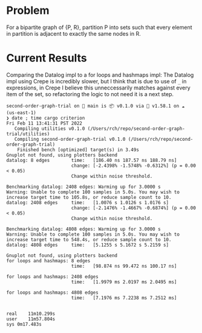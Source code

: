 # Problem

For a bipartite graph of {P, R}, partition P into sets such that every element in
partition is adjacent to exactly the same nodes in R.

# Current Results

Comparing the Datalog impl to a for loops and hashmaps impl: The Datalog impl using Crepe is incredibly slower, but I think that is due to use of `_` in expressions, in Crepe I believe this unneccessarily matches against every item of the set, so refactoring the logic to not need it is a next step.

```
second-order-graph-trial on  main is 📦 v0.1.0 via 🦀 v1.58.1 on ☁️  (us-east-1)
❯ date ; time cargo criterion
Fri Feb 11 13:41:31 PST 2022
   Compiling utilities v0.1.0 (/Users/rch/repo/second-order-graph-trial/utilities)
   Compiling second-order-graph-trial v0.1.0 (/Users/rch/repo/second-order-graph-trial)
    Finished bench [optimized] target(s) in 3.49s
Gnuplot not found, using plotters backend
datalog: 8 edges        time:   [186.40 ns 187.57 ns 188.79 ns]
                        change: [-2.4398% -1.5748% -0.6312%] (p = 0.00 < 0.05)
                        Change within noise threshold.

Benchmarking datalog: 2408 edges: Warming up for 3.0000 s
Warning: Unable to complete 100 samples in 5.0s. You may wish to increase target time to 105.8s, or reduce sample count to 10.
datalog: 2408 edges     time:   [1.0076 s 1.0126 s 1.0176 s]
                        change: [-2.1476% -1.4667% -0.6874%] (p = 0.00 < 0.05)
                        Change within noise threshold.

Benchmarking datalog: 4808 edges: Warming up for 3.0000 s
Warning: Unable to complete 100 samples in 5.0s. You may wish to increase target time to 548.4s, or reduce sample count to 10.
datalog: 4808 edges     time:   [5.1255 s 5.1672 s 5.2159 s]

Gnuplot not found, using plotters backend
for loops and hashmaps: 8 edges
                        time:   [98.874 ns 99.472 ns 100.17 ns]

for loops and hashmaps: 2408 edges
                        time:   [1.9979 ms 2.0197 ms 2.0495 ms]

for loops and hashmaps: 4808 edges
                        time:   [7.1976 ms 7.2238 ms 7.2512 ms]


real	11m10.299s
user	11m57.804s
sys	0m17.483s
```
